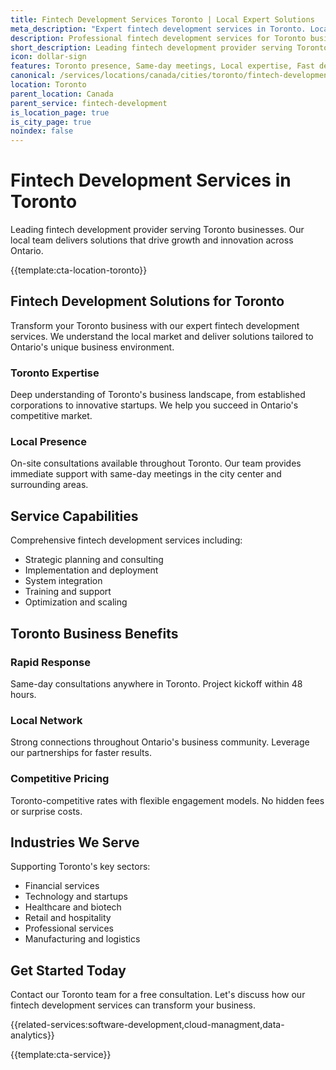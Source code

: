 ```yaml
---
title: Fintech Development Services Toronto | Local Expert Solutions
meta_description: "Expert fintech development services in Toronto. Local team, same-day consultations, proven results. Transform your business today."
description: Professional fintech development services for Toronto businesses
short_description: Leading fintech development provider serving Toronto and Ontario.
icon: dollar-sign
features: Toronto presence, Same-day meetings, Local expertise, Fast deployment, Competitive rates, Proven track record
canonical: /services/locations/canada/cities/toronto/fintech-development-toronto.html
location: Toronto
parent_location: Canada
parent_service: fintech-development
is_location_page: true
is_city_page: true
noindex: false
---
```


# Fintech Development Services in Toronto

Leading fintech development provider serving Toronto businesses. Our local team delivers solutions that drive growth and innovation across Ontario.

{{template:cta-location-toronto}}

## Fintech Development Solutions for Toronto

Transform your Toronto business with our expert fintech development services. We understand the local market and deliver solutions tailored to Ontario's unique business environment.

### Toronto Expertise

Deep understanding of Toronto's business landscape, from established corporations to innovative startups. We help you succeed in Ontario's competitive market.

### Local Presence

On-site consultations available throughout Toronto. Our team provides immediate support with same-day meetings in the city center and surrounding areas.

## Service Capabilities

Comprehensive fintech development services including:
- Strategic planning and consulting
- Implementation and deployment
- System integration
- Training and support
- Optimization and scaling

## Toronto Business Benefits

### Rapid Response
Same-day consultations anywhere in Toronto. Project kickoff within 48 hours.

### Local Network
Strong connections throughout Ontario's business community. Leverage our partnerships for faster results.

### Competitive Pricing
Toronto-competitive rates with flexible engagement models. No hidden fees or surprise costs.

## Industries We Serve

Supporting Toronto's key sectors:
- Financial services
- Technology and startups
- Healthcare and biotech
- Retail and hospitality
- Professional services
- Manufacturing and logistics

## Get Started Today

Contact our Toronto team for a free consultation. Let's discuss how our fintech development services can transform your business.

{{related-services:software-development,cloud-managment,data-analytics}}

{{template:cta-service}}
